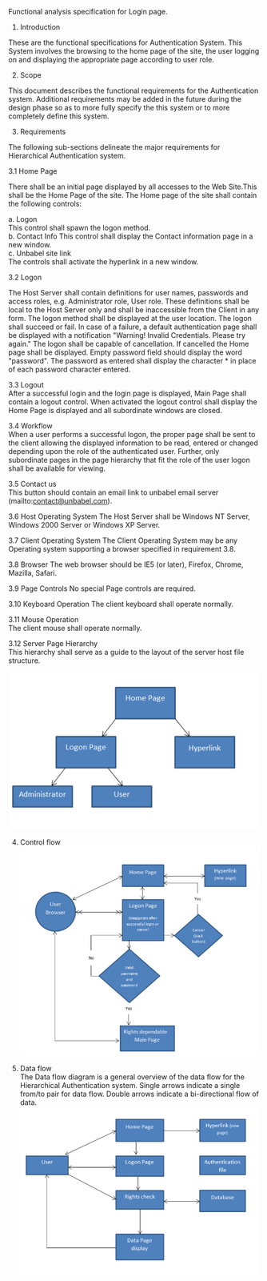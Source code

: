 Functional analysis specification for Login page.

1. Introduction 

These are the functional specifications for Authentication System. This System involves the browsing to the home page of the site, the user logging on and displaying the appropriate page according to user role.
  
  
2. Scope  

This document describes the functional requirements for the Authentication system. Additional requirements may be added in the future during the design phase so as to more fully specify the this system or to more completely define this system.
  
3. Requirements 

The following sub-sections delineate the major requirements for Hierarchical Authentication system.  

3.1 Home Page

There shall be an initial page displayed by all accesses to the Web Site.This shall be the Home Page of the site. The Home page of the site shall contain the following controls: 
  
a. Logon  
This control shall spawn the logon method.  
b. Contact Info 
This control shall display the Contact information page in a new window.  
c. Unbabel site link  
The controls shall activate the hyperlink in a new window.  
  
3.2 Logon 
  
The Host Server shall contain definitions for user names, passwords and access roles, e.g. Administrator role, User role. These definitions shall be local to the Host Server only and shall be inaccessible from the Client in any form. The logon method shall be displayed at the user location. The logon shall succeed or fail. In case of a failure, a default authentication page shall be displayed with a notification "Warning! Invalid Credentials. Please try again." 
The logon shall be capable of cancellation. If cancelled the Home page shall be displayed. Empty password field should display the word "password". The password as entered shall display the character * in place of each password character entered.    
  
3.3 Logout  
After a successful login and the login page is displayed, Main Page shall contain a logout control. When activated the logout control shall display the Home Page is displayed and all subordinate windows are closed.  
  
3.4 Workflow  
When a user performs a successful logon, the proper page shall be sent to the client allowing the displayed information to be read, entered or changed depending upon the role of the authenticated user. Further, only subordinate pages in the page hierarchy that fit the role of the user logon shall be available for viewing. 
  
3.5 Contact us  
This button should contain an email link to unbabel email server (mailto:contact@unbabel.com).  
  
3.6 Host Operating System 
The Host Server shall be Windows NT Server, Windows 2000 Server or Windows XP Server. 
  
3.7 Client Operating System 
The Client Operating System may be any Operating system supporting a browser specified in requirement 3.8.  
  
3.8 Browser 
The web browser should be IE5 (or later), Firefox, Chrome, Mazilla, Safari. 
  
3.9 Page Controls 
No special Page controls are required.  
  
3.10 Keyboard Operation 
The client keyboard shall operate normally. 
  
3.11 Mouse Operation  
The client mouse shall operate normally.  
  
3.12 Server Page Hierarchy  
This hierarchy shall serve as a guide to the layout of the server host file structure.  
  
![alt text](https://github.com/IliaFedorov/Unbabel-QA-challenge/blob/master/Exercise%201/Page%20Hierarchy.png)  
  
4. Control flow 
![alt text](https://github.com/IliaFedorov/Unbabel-QA-challenge/blob/master/Exercise%201/control%20flow.png)  
  
5. Data flow  
The Data flow diagram is a general overview of the data flow for the Hierarchical Authentication system. Single arrows indicate a single from/to pair for data flow. Double arrows indicate a bi-directional flow of data.  
![alt text](https://github.com/IliaFedorov/Unbabel-QA-challenge/blob/master/Exercise%201/Data%20flow.png)  
